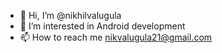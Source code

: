 - 👋 Hi, I’m @nikhilvalugula
- 👀 I’m interested in Android development
- 📫 How to reach me nikvalugula21@gmail.com

<!---
nikhilvalugula/nikhilvalugula is a ✨ special ✨ repository because its `README.md` (this file) appears on your GitHub profile.
You can click the Preview link to take a look at your changes.
--->
